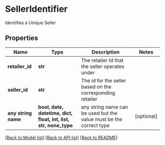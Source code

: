 # SellerIdentifier

Identifies a Unique Seller

## Properties
Name | Type | Description | Notes
------------ | ------------- | ------------- | -------------
**retailer_id** | **str** | The retailer Id that the seller operates under | 
**seller_id** | **str** | The id for the seller based on the corresponding retailer | 
**any string name** | **bool, date, datetime, dict, float, int, list, str, none_type** | any string name can be used but the value must be the correct type | [optional]

[[Back to Model list]](../README.md#documentation-for-models) [[Back to API list]](../README.md#documentation-for-api-endpoints) [[Back to README]](../README.md)


